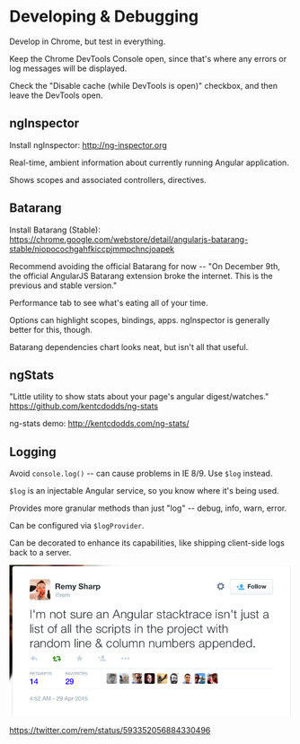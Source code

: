# Developing &amp; Debugging


Develop in Chrome, but test in everything.

Keep the Chrome DevTools Console open, since that's where any errors or log messages will be displayed.

Check the "Disable cache (while DevTools is open)" checkbox, and then leave the DevTools open.


## ngInspector

Install ngInspector: <http://ng-inspector.org>

Real-time, ambient information about currently running Angular application.

Shows scopes and associated controllers, directives.


## Batarang

Install Batarang (Stable): <https://chrome.google.com/webstore/detail/angularjs-batarang-stable/niopocochgahfkiccpjmmpchncjoapek>

Recommend avoiding the official Batarang for now -- "On December 9th, the official AngularJS Batarang extension broke the internet. This is the previous and stable version."

Performance tab to see what's eating all of your time.

Options can highlight scopes, bindings, apps. ngInspector is generally better for this, though.

Batarang dependencies chart looks neat, but isn't all that useful.


## ngStats

"Little utility to show stats about your page's angular digest/watches." <https://github.com/kentcdodds/ng-stats>

ng-stats demo: <http://kentcdodds.com/ng-stats/>


## Logging

Avoid `console.log()` -- can cause problems in IE 8/9. Use `$log` instead.

`$log` is an injectable Angular service, so you know where it's being used.

Provides more granular methods than just "log" -- debug, info, warn, error.

Can be configured via `$logProvider`.

Can be decorated to enhance its capabilities, like shipping client-side logs back to a server.

<img src="angular-stacktrace-uncertainty.png">

<https://twitter.com/rem/status/593352056884330496>



